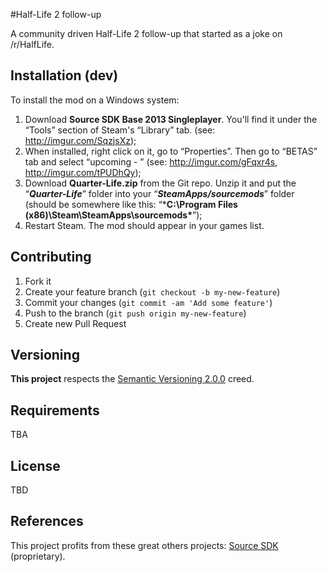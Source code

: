 #Half-Life 2 follow-up

A community driven Half-Life 2 follow-up that started as a joke on /r/HalfLife.

## Installation (dev)

To install the mod on a Windows system:

1. Download **Source SDK Base 2013 Singleplayer**. You'll find it under the “Tools” section of Steam's “Library” tab. (see: http://imgur.com/SqzjsXz);
2. When installed, right click on it, go to “Properties”. Then go to “BETAS” tab and select “upcoming - ” (see: http://imgur.com/gFqxr4s, http://imgur.com/tPUDhQy);
3. Download **Quarter-Life.zip** from the Git repo. Unzip it and put the “***Quarter-Life***” folder into your “***SteamApps/sourcemods***” folder (should be somewhere like this: “***C:\Program Files (x86)\Steam\SteamApps\sourcemods\***”);
4. Restart Steam. The mod should appear in your games list.

## Contributing

1. Fork it
2. Create your feature branch (`git checkout -b my-new-feature`)
3. Commit your changes (`git commit -am 'Add some feature'`)
4. Push to the branch (`git push origin my-new-feature`)
5. Create new Pull Request

## Versioning

**This project** respects the [Semantic Versioning 2.0.0](http://semver.org/spec/v2.0.0.html) creed.

## Requirements

TBA

## License

TBD

## References

This project profits from these great others projects: 
[Source SDK](https://github.com/ValveSoftware/source-sdk-2013) (proprietary).
